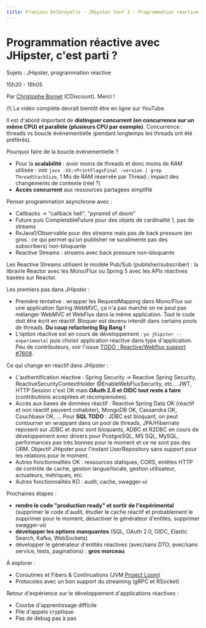 ```yaml
---
title: François Delbrayelle - JHipster Conf 2 - Programmation réactive avec JHipster, c'est parti ? (notes)
---
```


# Programmation réactive avec JHipster, c'est parti ?

Sujets : JHipster, programmation réactive

15h20 - 16h05

Par [Christophe Bornet](https://twitter.com/cbornet_) (CDiscount). Merci !

/!\ La vidéo complète devrait bientôt être en ligne sur YouTube.

Il est d'abord important de __distinguer concurrent (en concurrence sur un même CPU) et parallèle (plusieurs CPU par exemple)__. Concurrence : threads vs boucle événementielle (pendant longtemps les threads ont été préférés).

Pourquoi faire de la boucle événementielle ?
- Pour la __scalabilité__ : avoir moins de threads et donc moins de RAM utilisée : voir `java -XX:+PrintFlagsFinal -version | grep ThreadStackSize`, 1 Mo de RAM réservée par Thread ; impact des changements de contexte (réel ?)
- __Accès concurrent__ aux ressources partagées simplifié

Penser programmation asynchrone avec :
- Callbacks -> "callback hell", "pyramid of doom"
- Future puis CompletableFuture pour des objets de cardinalité 1, pas de streams
- RxJava1/Observable pour des streams mais pas de back pressure (en gros : ce qui permet qu'un publisher ne suralimente pas des subscribers) non-bloquante
- Reactive Streams : streams avec back pressure non-bloquante

Les Reactive Streams utilisent le modèle Pub/Sub (publisher/subscriber) : la librairie Reactor avec les Mono/Flux ou Spring 5 avec les APIs réactives basées sur Reactor.

Les premiers pas dans JHipster :
- Première tentative : wrapper les RequestMapping dans Mono/Flux sur une application Spring WebMVC, ça n'a pas marché on ne peut pas mélanger WebMVC et WebFlux dans la même application. Tout le code doit être écrit en réactif. Bloquer est devenu interdit dans certains pools de threads. __Du coup refactoring Big Bang !__
- L'option réactive est en cours de développement : `yo jhipster --experimental` puis choisir application réactive dans type d'application. Peu de contributeurs, voir l'issue [TODO : Reactive/Webflux support #7608](https://github.com/jhipster/generator-jhipster/issues/7608).

Ce qui change en réactif dans JHipster :
- L'authentification réactive : Spring Security -> Reactive Spring Security, ReactiveSecurityContextHolder @EnableWebFluxSecurity, etc... JWT, HTTP Session c'est OK mais __OAuth 2.0 et OIDC tout reste à faire__ (contributions acceptées et récompensées).
- Accès aux bases de données réactif : Reactive Spring Data OK (réactif et non réactif peuvent cohabiter), MongoDB OK, Cassandra OK, Couchbase OK, ... Pour __SQL TODO__ : JDBC est bloquant, on peut contourner en wrappant dans un pool de threads, JPA/Hibernate reposent sur JDBC et donc sont bloquants, ADBC et R2DBC en cours de développement avec drivers pour PostgreSQL, MS SQL, MySQL, performances pas très bonnes pour le moment et ce ne sont pas des ORM. Objectif JHipster pour l'instant UserRepository sans support pour les relations pour le moment.
- Autres fonctionnalités OK : ressources statiques, CORS, entêtes HTTP de contrôle de cache, gestion langue/locale, gestion utilisateur, actuateurs, métriques, etc.
- Autres fonctionnalités KO : audit, cache, swagger-ui

Prochaines étapes :
- __rendre le code "production ready" et sortir de l'expérimental__ (supprimer le code d'audit, étudier le cache réactif et probablement le supprimer pour le moment, désactiver le générateur d'entités, supprimer swagger-ui)
- __développer les options manquantes__ (SQL, OAuth 2.0, OIDC, Elastic Search, Kafka, WebSockets)
- développer le générateur d'entités réactives (avec/sans DTO, avec/sans service, tests, paginations) : __gros morceau__

À explorer :
- Coroutines et Fibers & Continuations (JVM [Project Loom](../devfestlille2019/fibers-continuations.md))
- Protocoles avec un bon support du streaming (gRPC et RSocket)

Retour d'expérience sur le développement d'applications réactives :
- Courbe d'apprentissage difficile
- Pile d'appels cryptique
- Pas de debug pas à pas
